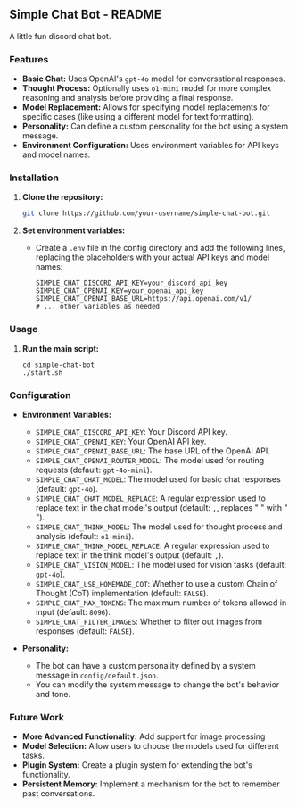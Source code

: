 ## Simple Chat Bot - README

A little fun discord chat bot. 

### Features

* **Basic Chat:** Uses OpenAI's `gpt-4o` model for conversational responses.
* **Thought Process:** Optionally uses `o1-mini` model for more complex reasoning and analysis before providing a final response.
* **Model Replacement:** Allows for specifying model replacements for specific cases (like using a different model for text formatting).
* **Personality:** Can define a custom personality for the bot using a system message.
* **Environment Configuration:** Uses environment variables for API keys and model names.

### Installation

1. **Clone the repository:**
   ```bash
   git clone https://github.com/your-username/simple-chat-bot.git
   ```

2. **Set environment variables:**
   * Create a `.env` file in the config directory and add the following lines, replacing the placeholders with your actual API keys and model names:
     ```
     SIMPLE_CHAT_DISCORD_API_KEY=your_discord_api_key
     SIMPLE_CHAT_OPENAI_KEY=your_openai_api_key
     SIMPLE_CHAT_OPENAI_BASE_URL=https://api.openai.com/v1/
     # ... other variables as needed
     ```

### Usage

1. **Run the main script:**
   ```
   cd simple-chat-bot
   ./start.sh
   ```

### Configuration

* **Environment Variables:**
    * `SIMPLE_CHAT_DISCORD_API_KEY`: Your Discord API key.
    * `SIMPLE_CHAT_OPENAI_KEY`: Your OpenAI API key.
    * `SIMPLE_CHAT_OPENAI_BASE_URL`: The base URL of the OpenAI API.
    * `SIMPLE_CHAT_OPENAI_ROUTER_MODEL`: The model used for routing requests (default: `gpt-4o-mini`).
    * `SIMPLE_CHAT_CHAT_MODEL`: The model used for basic chat responses (default: `gpt-4o`).
    * `SIMPLE_CHAT_CHAT_MODEL_REPLACE`: A regular expression used to replace text in the chat model's output (default: ` , `, replaces " " with " ").
    * `SIMPLE_CHAT_THINK_MODEL`: The model used for thought process and analysis (default: `o1-mini`).
    * `SIMPLE_CHAT_THINK_MODEL_REPLACE`: A regular expression used to replace text in the think model's output (default: ` , `).
    * `SIMPLE_CHAT_VISION_MODEL`: The model used for vision tasks (default: `gpt-4o`).
    * `SIMPLE_CHAT_USE_HOMEMADE_COT`: Whether to use a custom Chain of Thought (CoT) implementation (default: `FALSE`).
    * `SIMPLE_CHAT_MAX_TOKENS`: The maximum number of tokens allowed in input (default: `8096`).
    * `SIMPLE_CHAT_FILTER_IMAGES`: Whether to filter out images from responses (default: `FALSE`).

* **Personality:**
    * The bot can have a custom personality defined by a system message in `config/default.json`.
    * You can modify the system message to change the bot's behavior and tone.

### Future Work

* **More Advanced Functionality:** Add support for image processing
* **Model Selection:** Allow users to choose the models used for different tasks.
* **Plugin System:** Create a plugin system for extending the bot's functionality.
* **Persistent Memory:** Implement a mechanism for the bot to remember past conversations.
